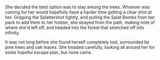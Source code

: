 She decided the best option was to stay among the trees. Whoever was coming for her would hopefully have a harder time getting a clear shot at her. Gripping the Splattershot tightly, and pulling the Splat Bombs from her pack to add them to her holster, she strayed from the path, making note of where she'd left off, and headed into the forest that stretched off into infinity.

It was not long before she found herself completely lost, surrounded by pine trees and oak leaves. She treaded carefully, looking all around her for some hopeful escape plan, but none came.